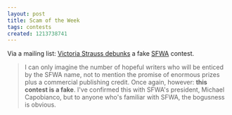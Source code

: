 ```yaml
---
layout: post
title: Scam of the Week
tags: contests
created: 1213738741
---
```

Via a mailing list:  [Victoria Strauss debunks](http://accrispin.blogspot.com/2008/06/victoria-strauss-fake-contest-alert.html#link) a fake [SFWA](http://www.sfwa.org/news/2008/boguswritingcontest.htm) contest.

> I can only imagine the number of hopeful writers who will be enticed by the SFWA name, not to mention the promise of enormous prizes plus a commercial publishing credit. Once again, however: **this contest is a fake**.<!--break--> I've confirmed this with SFWA's president, Michael Capobianco, but to anyone who's familiar with SFWA, the bogusness is obvious.
